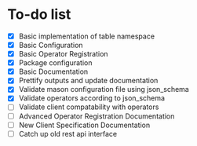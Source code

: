 # To-do list

- [x] Basic implementation of table namespace
- [x] Basic Configuration 
- [x] Basic Operator Registration 
- [x] Package configuration
- [x] Basic Documentation 
- [x] Prettify outputs and update documentation
- [x] Validate mason configuration file using json_schema
- [x] Validate operators according to json_schema 
- [ ] Validate client compatability with operators 
- [ ] Advanced Operator Registration Documentation 
- [ ] New Client Specification Documentation 
- [ ] Catch up old rest api interface 
